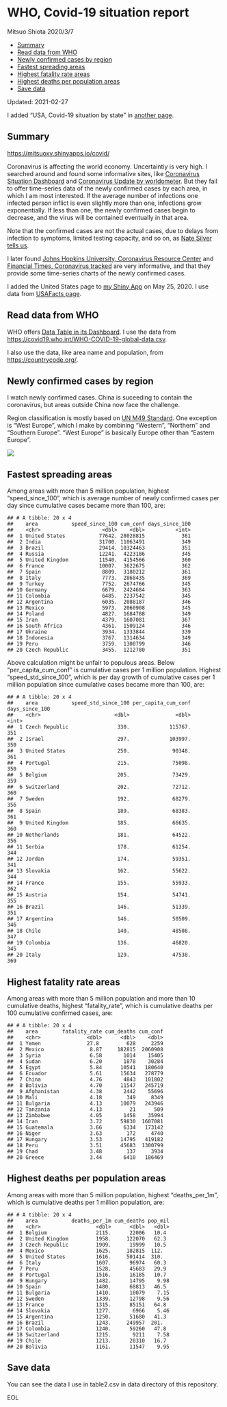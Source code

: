 WHO, Covid-19 situation report
================
Mitsuo Shiota
2020/3/7

-   [Summary](#summary)
-   [Read data from WHO](#read-data-from-who)
-   [Newly confirmed cases by region](#newly-confirmed-cases-by-region)
-   [Fastest spreading areas](#fastest-spreading-areas)
-   [Highest fatality rate areas](#highest-fatality-rate-areas)
-   [Highest deaths per population
    areas](#highest-deaths-per-population-areas)
-   [Save data](#save-data)

Updated: 2021-02-27

I added “USA, Covid-19 situation by state” in [another page](USA.md).

## Summary

<https://mitsuoxv.shinyapps.io/covid/>

Coronavirus is affecting the world economy. Uncertaintiy is very high. I
searched around and found some informative sites, like [Coronavirus
Situation
Dashboard](https://who.maps.arcgis.com/apps/opsdashboard/index.html#/c88e37cfc43b4ed3baf977d77e4a0667)
and [Coronavirus Update by
worldometer](https://www.worldometers.info/coronavirus/). But they fail
to offer time-series data of the newly confirmed cases by each area, in
which I am most interested. If the average number of infections one
infected person inflict is even slightly more than one, infections grow
exponentially. If less than one, the newly confirmed cases begin to
decrease, and the virus will be contained eventually in that area.

Note that the confirmed cases are not the actual cases, due to delays
from infection to symptoms, limited testing capacity, and so on, as
[Nate Silver tells
us](https://fivethirtyeight.com/features/coronavirus-case-counts-are-meaningless/).

I later found [Johns Hopkins University, Coronavirus Resource
Center](https://coronavirus.jhu.edu/) and [Financial Times, Coronavirus
tracked](https://www.ft.com/content/a26fbf7e-48f8-11ea-aeb3-955839e06441)
are very informative, and that they provide some time-series charts of
the newly confirmed cases.

I added the United States page to [my Shiny
App](https://mitsuoxv.shinyapps.io/covid/) on May 25, 2020. I use data
from [USAFacts
page](https://usafacts.org/visualizations/coronavirus-covid-19-spread-map/).

## Read data from WHO

WHO offers [Data Table in its Dashboard](https://covid19.who.int/table).
I use the data from
<https://covid19.who.int/WHO-COVID-19-global-data.csv>.

I also use the data, like area name and population, from
<https://countrycode.org/>.

## Newly confirmed cases by region

I watch newly confirmed cases. China is suceeding to contain the
coronavirus, but areas outside China now face the challenge.

Region classification is mostly based on [UN M49
Standard](https://unstats.un.org/unsd/methodology/m49/). One exception
is “West Europe”, which I make by combining “Western”, “Northern” and
“Southern Europe”. “West Europe” is basically Europe other than “Eastern
Europe”.

![](README_files/figure-gfm/chart-1.png)<!-- -->

## Fastest spreading areas

Among areas with more than 5 million population, highest
“speed\_since\_100”, which is average number of newly confirmed cases
per day since cumulative cases became more than 100, are:

    ## # A tibble: 20 x 4
    ##    area           speed_since_100 cum_conf days_since_100
    ##    <chr>                    <dbl>    <dbl>          <int>
    ##  1 United States           77642. 28028815            361
    ##  2 India                   31700. 11063491            349
    ##  3 Brazil                  29414. 10324463            351
    ##  4 Russia                  12241.  4223186            345
    ##  5 United Kingdom          11540.  4154566            360
    ##  6 France                  10007.  3622675            362
    ##  7 Spain                    8809.  3180212            361
    ##  8 Italy                    7773.  2868435            369
    ##  9 Turkey                   7752.  2674766            345
    ## 10 Germany                  6679.  2424684            363
    ## 11 Colombia                 6485.  2237542            345
    ## 12 Argentina                6035.  2088187            346
    ## 13 Mexico                   5973.  2060908            345
    ## 14 Poland                   4827.  1684788            349
    ## 15 Iran                     4379.  1607081            367
    ## 16 South Africa             4361.  1509124            346
    ## 17 Ukraine                  3934.  1333844            339
    ## 18 Indonesia                3767.  1314634            349
    ## 19 Peru                     3759.  1300799            346
    ## 20 Czech Republic           3455.  1212780            351

Above calculation might be unfair to populous areas. Below
“per\_capita\_cum\_conf” is cumulative cases per 1 million population.
Highest “speed\_std\_since\_100”, which is per day growth of cumulative
cases per 1 million population since cumulative cases became more than
100, are:

    ## # A tibble: 20 x 4
    ##    area           speed_std_since_100 per_capita_cum_conf days_since_100
    ##    <chr>                        <dbl>               <dbl>          <int>
    ##  1 Czech Republic                330.             115767.            351
    ##  2 Israel                        297.             103997.            350
    ##  3 United States                 250.              90348.            361
    ##  4 Portugal                      215.              75098.            350
    ##  5 Belgium                       205.              73429.            359
    ##  6 Switzerland                   202.              72712.            360
    ##  7 Sweden                        192.              68279.            356
    ##  8 Spain                         189.              68383.            361
    ##  9 United Kingdom                185.              66635.            360
    ## 10 Netherlands                   181.              64522.            356
    ## 11 Serbia                        178.              61254.            344
    ## 12 Jordan                        174.              59351.            341
    ## 13 Slovakia                      162.              55622.            344
    ## 14 France                        155.              55933.            362
    ## 15 Austria                       154.              54741.            355
    ## 16 Brazil                        146.              51339.            351
    ## 17 Argentina                     146.              50509.            346
    ## 18 Chile                         140.              48508.            347
    ## 19 Colombia                      136.              46820.            345
    ## 20 Italy                         129.              47538.            369

## Highest fatality rate areas

Among areas with more than 5 million population and more than 10
cumulative deaths, highest “fatality\_rate”, which is cumulative deaths
per 100 cumulative confirmed cases, are:

    ## # A tibble: 20 x 4
    ##    area        fatality_rate cum_deaths cum_conf
    ##    <chr>               <dbl>      <dbl>    <dbl>
    ##  1 Yemen               27.8         628     2259
    ##  2 Mexico               8.87     182815  2060908
    ##  3 Syria                6.58       1014    15405
    ##  4 Sudan                6.20       1878    30284
    ##  5 Egypt                5.84      10541   180640
    ##  6 Ecuador              5.61      15634   278779
    ##  7 China                4.76       4843   101802
    ##  8 Bolivia              4.70      11547   245719
    ##  9 Afghanistan          4.38       2442    55696
    ## 10 Mali                 4.18        349     8349
    ## 11 Bulgaria             4.13      10079   243946
    ## 12 Tanzania             4.13         21      509
    ## 13 Zimbabwe             4.05       1458    35994
    ## 14 Iran                 3.72      59830  1607081
    ## 15 Guatemala            3.66       6334   173142
    ## 16 Niger                3.63        172     4740
    ## 17 Hungary              3.53      14795   419182
    ## 18 Peru                 3.51      45683  1300799
    ## 19 Chad                 3.48        137     3934
    ## 20 Greece               3.44       6410   186469

## Highest deaths per population areas

Among areas with more than 5 million population, highest
“deaths\_per\_1m”, which is cumulative deaths per 1 million population,
are:

    ## # A tibble: 20 x 4
    ##    area           deaths_per_1m cum_deaths pop_mil
    ##    <chr>                  <dbl>      <dbl>   <dbl>
    ##  1 Belgium                2115.      22006   10.4 
    ##  2 United Kingdom         1958.     122070   62.3 
    ##  3 Czech Republic         1909.      19999   10.5 
    ##  4 Mexico                 1625.     182815  112.  
    ##  5 United States          1616.     501414  310.  
    ##  6 Italy                  1607.      96974   60.3 
    ##  7 Peru                   1528.      45683   29.9 
    ##  8 Portugal               1516.      16185   10.7 
    ##  9 Hungary                1482.      14795    9.98
    ## 10 Spain                  1480.      68813   46.5 
    ## 11 Bulgaria               1410.      10079    7.15
    ## 12 Sweden                 1339.      12798    9.56
    ## 13 France                 1315.      85151   64.8 
    ## 14 Slovakia               1277.       6966    5.46
    ## 15 Argentina              1250.      51680   41.3 
    ## 16 Brazil                 1243.     249957  201.  
    ## 17 Colombia               1240.      59260   47.8 
    ## 18 Switzerland            1215.       9211    7.58
    ## 19 Chile                  1213.      20310   16.7 
    ## 20 Bolivia                1161.      11547    9.95

## Save data

You can see the data I use in table2.csv in data directory of this
repository.

EOL
